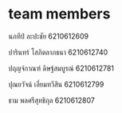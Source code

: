 # team members
<p>นภทีป์       ละปะชัย       6210612609</p>
<p>ปารินทร์      โสภิตลาภธนา  6210612740</p>
<p>ปฤญจ์กาณฑ์  ดิษฐ์สมบูรณ์    6210612781</p>
<p>ปุณยวัจน์     เอี่ยมทวีสิน     6210612799</p>
<p>ธาม         พลศรีสุทธิกุล   6210612807</p>